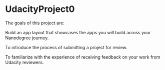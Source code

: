 # UdacityProject0
The goals of this project are:

Build an app layout that showcases the apps you will build across your Nanodegree journey.

To introduce the process of submitting a project for review. 

To familiarize with the experience of receiving feedback on your work from Udacity reviewers. 
